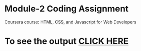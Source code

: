 

# Module-2 Coding Assignment

Coursera course: HTML, CSS, and Javascript for Web Developers

# To see the output [CLICK HERE](https://venkatvlog.github.io/Assignments/module-3/)

